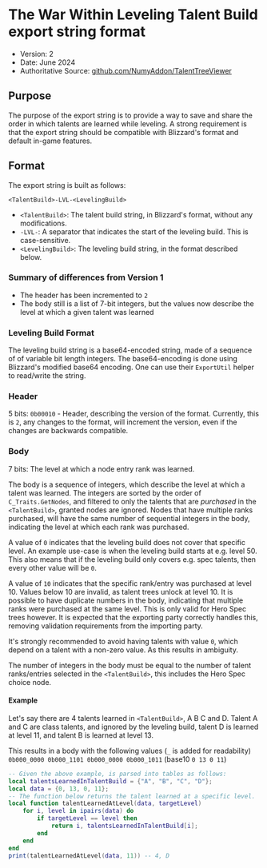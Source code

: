 # The War Within Leveling Talent Build export string format

- Version: 2
- Date: June 2024
- Authoritative Source: [github.com/NumyAddon/TalentTreeViewer](https://github.com/NumyAddon/TalentTreeViewer/blob/master/TalentTreeViewer_TWW/levelingBuildFormat.md)

## Purpose
The purpose of the export string is to provide a way to save and share the order in which talents are learned while leveling.
A strong requirement is that the export string should be compatible with Blizzard's format and default in-game features.

## Format
The export string is built as follows:

`<TalentBuild>-LVL-<LevelingBuild>`
- `<TalentBuild>`: The talent build string, in Blizzard's format, without any modifications.
- `-LVL-`: A separator that indicates the start of the leveling build. This is case-sensitive.
- `<LevelingBuild>`: The leveling build string, in the format described below.

### Summary of differences from Version 1
- The header has been incremented to `2`
- The body still is a list of 7-bit integers, but the values now describe the level at which a given talent was learned

### Leveling Build Format
The leveling build string is a base64-encoded string, made of a sequence of of variable bit length integers.
The base64-encoding is done using Blizzard's modified base64 encoding. One can use their `ExportUtil` helper to read/write the string.

### Header
5 bits: `0b00010` - Header, describing the version of the format.
Currently, this is `2`, any changes to the format, will increment the version, even if the changes are backwards compatible.

### Body
7 bits: The level at which a node entry rank was learned.

The body is a sequence of integers, which describe the level at which a talent was learned.
The integers are sorted by the order of `C_Traits.GetNodes`,
and filtered to only the talents that are _purchased_ in the `<TalentBuild>`, granted nodes are ignored.
Nodes that have multiple ranks purchased, will have the same number of sequential integers in the body,
indicating the level at which each rank was purchased.

A value of `0` indicates that the leveling build does not cover that specific level.
An example use-case is when the leveling build starts at e.g. level 50.
This also means that if the leveling build only covers e.g. spec talents, then every other value will be `0`.

A value of `10` indicates that the specific rank/entry was purchased at level 10.
Values below 10 are invalid, as talent trees unlock at level 10.
It is possible to have duplicate numbers in the body, indicating that multiple ranks were purchased at the same level.
This is only valid for Hero Spec trees however.
It is expected that the exporting party correctly handles this,
removing validation requirements from the importing party.

It's strongly recommended to avoid having talents with value `0`, which depend on a talent with a non-zero value. As this results in ambiguity.

The number of integers in the body must be equal to the number of talent ranks/entries selected in the `<TalentBuild>`, this includes the Hero Spec choice node.

#### Example
Let's say there are 4 talents learned in `<TalentBuild>`, A B C and D.
Talent A and C are class talents, and ignored by the leveling build, talent D is learned at level 11, and talent B is learned at level 13.

This results in a body with the following values (`_` is added for readability)
`0b000_0000 0b000_1101 0b000_0000 0b000_1011` (base10 `0 13 0 11`)

```lua
-- Given the above example, is parsed into tables as follows:
local talentsLearnedInTalentBuild = {"A", "B", "C", "D"};
local data = {0, 13, 0, 11};
-- The function below returns the talent learned at a specific level.
local function talentLearnedAtLevel(data, targetLevel)
    for i, level in ipairs(data) do
        if targetLevel == level then
            return i, talentsLearnedInTalentBuild[i];
        end
    end
end
print(talentLearnedAtLevel(data, 11)) -- 4, D
```